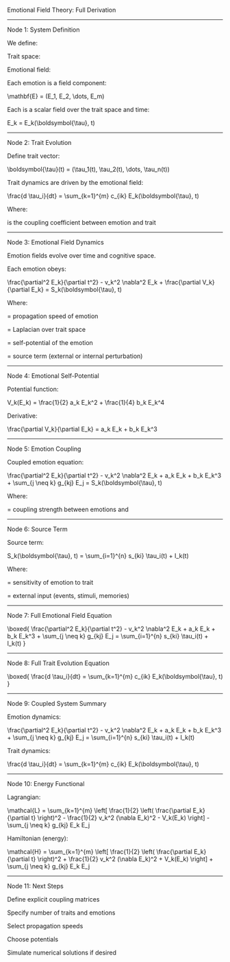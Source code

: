 Emotional Field Theory: Full Derivation


---

Node 1: System Definition

We define:

Trait space: 

Emotional field: 


Each emotion is a field component:

\mathbf{E} = (E_1, E_2, \dots, E_m)

Each  is a scalar field over the trait space and time:

E_k = E_k(\boldsymbol{\tau}, t)


---

Node 2: Trait Evolution

Define trait vector:

\boldsymbol{\tau}(t) = (\tau_1(t), \tau_2(t), \dots, \tau_n(t))

Trait dynamics are driven by the emotional field:

\frac{d \tau_i}{dt} = \sum_{k=1}^{m} c_{ik} E_k(\boldsymbol{\tau}, t)

Where:

 is the coupling coefficient between emotion  and trait 



---

Node 3: Emotional Field Dynamics

Emotion fields evolve over time and cognitive space.

Each emotion obeys:

\frac{\partial^2 E_k}{\partial t^2} - v_k^2 \nabla^2 E_k + \frac{\partial V_k}{\partial E_k} = S_k(\boldsymbol{\tau}, t)

Where:

 = propagation speed of emotion 

 = Laplacian over trait space

 = self-potential of the emotion

 = source term (external or internal perturbation)



---

Node 4: Emotional Self-Potential

Potential function:

V_k(E_k) = \frac{1}{2} a_k E_k^2 + \frac{1}{4} b_k E_k^4

Derivative:

\frac{\partial V_k}{\partial E_k} = a_k E_k + b_k E_k^3


---

Node 5: Emotion Coupling

Coupled emotion equation:

\frac{\partial^2 E_k}{\partial t^2} - v_k^2 \nabla^2 E_k + a_k E_k + b_k E_k^3 + \sum_{j \neq k} g_{kj} E_j = S_k(\boldsymbol{\tau}, t)

Where:

 = coupling strength between emotions  and 



---

Node 6: Source Term

Source term:

S_k(\boldsymbol{\tau}, t) = \sum_{i=1}^{n} s_{ki} \tau_i(t) + I_k(t)

Where:

 = sensitivity of emotion  to trait 

 = external input (events, stimuli, memories)



---

Node 7: Full Emotional Field Equation

\boxed{
\frac{\partial^2 E_k}{\partial t^2} - v_k^2 \nabla^2 E_k + a_k E_k + b_k E_k^3 + \sum_{j \neq k} g_{kj} E_j = \sum_{i=1}^{n} s_{ki} \tau_i(t) + I_k(t)
}


---

Node 8: Full Trait Evolution Equation

\boxed{
\frac{d \tau_i}{dt} = \sum_{k=1}^{m} c_{ik} E_k(\boldsymbol{\tau}, t)
}


---

Node 9: Coupled System Summary

Emotion dynamics:

\frac{\partial^2 E_k}{\partial t^2} - v_k^2 \nabla^2 E_k + a_k E_k + b_k E_k^3 + \sum_{j \neq k} g_{kj} E_j = \sum_{i=1}^{n} s_{ki} \tau_i(t) + I_k(t)

Trait dynamics:

\frac{d \tau_i}{dt} = \sum_{k=1}^{m} c_{ik} E_k(\boldsymbol{\tau}, t)


---

Node 10: Energy Functional

Lagrangian:

\mathcal{L} = \sum_{k=1}^{m} \left[ \frac{1}{2} \left( \frac{\partial E_k}{\partial t} \right)^2 - \frac{1}{2} v_k^2 (\nabla E_k)^2 - V_k(E_k) \right] - \sum_{j \neq k} g_{kj} E_k E_j

Hamiltonian (energy):

\mathcal{H} = \sum_{k=1}^{m} \left[ \frac{1}{2} \left( \frac{\partial E_k}{\partial t} \right)^2 + \frac{1}{2} v_k^2 (\nabla E_k)^2 + V_k(E_k) \right] + \sum_{j \neq k} g_{kj} E_k E_j


---

Node 11: Next Steps

Define explicit coupling matrices 

Specify number of traits  and emotions 

Select propagation speeds 

Choose potentials 

Simulate numerical solutions if desired


